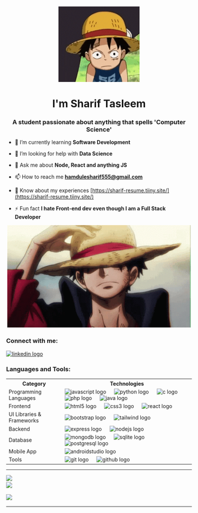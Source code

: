 <p align="center">
  <img src="luffy-yo.gif" alt="Yo"/>
</p>

<h1 align="center">I'm Sharif Tasleem</h1>
<h3 align="center">A student passionate about anything that spells 'Computer Science'</h3>

- 🌱 I’m currently learning **Software Development**

- 🤝 I’m looking for help with **Data Science**  

- 💬 Ask me about **Node, React and anything JS**

- 📫 How to reach me **hamdulesharif555@gmail.com**

- 📄 Know about my experiences [https://sharif-resume.tiiny.site/](https://sharif-resume.tiiny.site/)

- ⚡ Fun fact **I hate Front-end dev even though I am a Full Stack Developer**

<p align="center">
  <img src="luffy.gif" alt="Luffy"/>
</p>

<h3 align="left">Connect with me:</h3>
<div align="left">
   <a href="https://www.linkedin.com/in/shariftasleem/"><img src="https://raw.githubusercontent.com/maurodesouza/profile-readme-generator/master/src/assets/icons/social/linkedin/default.svg"
        width="47" height="35" alt="linkedin logo" /></a>
</div>
<h3 align="left">Languages and Tools:</h3>
<table>
    <tr>
        <th>Category</th>
        <th>Technologies</th>
    </tr>
    <tr>
        <td>Programming Languages</td>
        <td class="icon-container">
            <img src="https://skillicons.dev/icons?i=js" height="36" alt="javascript logo" />
            <img width="14" />
            <img src="https://skillicons.dev/icons?i=py" height="36" alt="python logo" />
            <img width="14" />
            <img src="https://skillicons.dev/icons?i=c" height="36" alt="c logo" />
            <img width="14" />
            <img src="https://skillicons.dev/icons?i=php" height="36" alt="php logo" />
            <img width="14" />
            <img src="https://skillicons.dev/icons?i=java" height="36" alt="java logo" />
            <img width="14" />
        </td>
    </tr>
    <tr>
        <td>Frontend</td>
        <td class="icon-container">
            <img src="https://skillicons.dev/icons?i=html" height="36" alt="html5 logo" />
            <img width="14" />
            <img src="https://skillicons.dev/icons?i=css" height="36" alt="css3 logo" />
            <img width="14" />
            <img src="https://skillicons.dev/icons?i=react" height="36" alt="react logo" />
            <img width="14" />
        </td>
    </tr>
    <tr>
        <td>UI Libraries & Frameworks</td>
        <td class="icon-container">
            <img src="https://skillicons.dev/icons?i=bootstrap" height="36" alt="bootstrap logo" />
            <img width="14" />
            <img src="https://skillicons.dev/icons?i=tailwind" height="36" alt="tailwind logo" />
            <img width="14" />
        </td>
    </tr>
    <tr>
        <td>Backend</td>
        <td class="icon-container">
            <img src="https://skillicons.dev/icons?i=express" height="36" alt="express logo" />
            <img width="14" />
            <img src="https://skillicons.dev/icons?i=nodejs" height="36" alt="nodejs logo" />
            <img width="14" />
        </td>
    </tr>
    <tr>
        <td>Database</td>
        <td class="icon-container">
            <img src="https://skillicons.dev/icons?i=mongodb" height="36" alt="mongodb logo" />
            <img width="14" />
            <img src="https://skillicons.dev/icons?i=mysql" height="36" alt="sqlite logo" />
            <img width="14" />
            <img src="https://skillicons.dev/icons?i=postgres" height="36" alt="postgresql logo" />
            <img width="14" />
        </td>
    </tr>
      <tr>
        <td>Mobile App</td>
         <td class="icon-container">
        <img src="https://skillicons.dev/icons?i=androidstudio" height="36" alt="androidstudio logo" />
        <img width="14" />
        </td>
    </tr>
    <tr>
        <td>Tools</td>
       <td class="icon-container">
        <img src="https://skillicons.dev/icons?i=git" height="36" alt="git logo" />
        <img width="14" />
        <img src="https://skillicons.dev/icons?i=github" height="36" alt="github logo" />
        <img width="14" />
        </td>
    </tr>
</table>
       
<hr>

![](https://github-readme-stats.vercel.app/api?username=Inferno565&theme=dracula&hide_border=false&include_all_commits=true&count_private=true)<br/>
![](https://github-readme-streak-stats.herokuapp.com/?user=Inferno565&theme=dracula&hide_border=false)<br/>

![](https://github-readme-stats.vercel.app/api/top-langs?username=Inferno565&locale=en&hide_title=false&layout=compact&card_width=320&langs_count=5&theme=dracula&hide_border=false&order=2) 


<hr>

